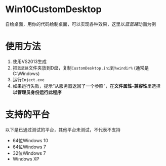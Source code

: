 Win10CustomDesktop
=========

自绘桌面，用你的代码绘制桌面，可以实现各种效果，这里以*蓝蓝路*动画为例


使用方法
=========

1. 使用VS2013生成
2. 把`蓝蓝路`文件夹放到D盘，复制`CustomDesktop.ini`到`%windir%` (通常是C:\Windows)
3. 运行`Inject.exe`
4. 如果运行失败，提示“从服务器返回了一个参照”，在**文件属性-兼容性**里选择**以管理员身份运行此程序**


支持的平台
=========

以下是已通过测试的平台，其他平台未测试，不代表不支持

* 64位Windows 10
* 64位Windows 7
* 32位Windows 7
* Windows XP
